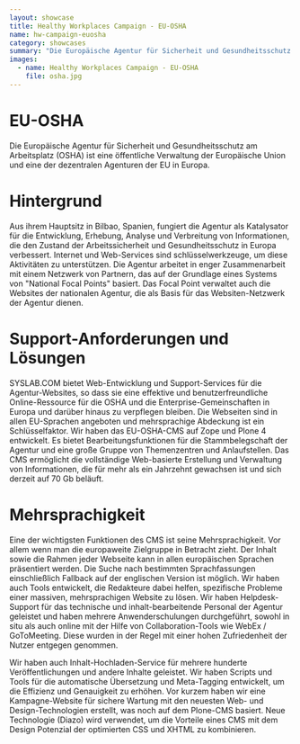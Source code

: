 ```yaml
---
layout: showcase
title: Healthy Workplaces Campaign - EU-OSHA
name: hw-campaign-euosha
category: showcases
summary: "Die Europäische Agentur für Sicherheit und Gesundheitsschutz am Arbeitsplatz hat das Internet als das primäre Mittel zur Verbreitung von Informationen gewählt. Wir ermöglichen dies auf mehreren Plattformen einschließlich CMS, Wiki, Kampagnenstandorte und Kommunikationstools."
images:
  - name: Healthy Workplaces Campaign - EU-OSHA
    file: osha.jpg
---
```


# EU-OSHA 
Die Europäische Agentur für Sicherheit und Gesundheitsschutz am Arbeitsplatz (OSHA) ist eine öffentliche Verwaltung der Europäische Union und eine der dezentralen Agenturen der EU in Europa.

# Hintergrund
Aus ihrem Hauptsitz in Bilbao, Spanien, fungiert die Agentur als Katalysator für die Entwicklung, Erhebung, Analyse und Verbreitung von Informationen, die den Zustand der Arbeitssicherheit und Gesundheitsschutz in Europa verbessert. Internet und Web-Services sind schlüsselwerkzeuge, um diese Aktivitäten zu unterstützen. Die Agentur arbeitet in enger Zusammenarbeit mit einem Netzwerk von Partnern, das auf der Grundlage eines Systems von "National Focal Points" basiert. Das Focal Point verwaltet auch die Websites der nationalen Agentur, die als Basis für das Websiten-Netzwerk der Agentur dienen.

# Support-Anforderungen und Lösungen
SYSLAB.COM bietet Web-Entwicklung und Support-Services für die Agentur-Websites, so dass sie eine effektive und benutzerfreundliche Online-Ressource für die OSHA und die Enterprise-Gemeinschaften in Europa und darüber hinaus zu verpflegen bleiben. Die Webseiten sind in allen EU-Sprachen angeboten und mehrsprachige Abdeckung ist ein Schlüsselfaktor. Wir haben das EU-OSHA-CMS auf Zope und Plone 4 entwickelt. Es bietet Bearbeitungsfunktionen für die Stammbelegschaft der Agentur und eine große Gruppe von Themenzentren und Anlaufstellen. Das CMS ermöglicht die vollständige Web-basierte Erstellung und Verwaltung von Informationen, die für mehr als ein Jahrzehnt gewachsen ist und sich derzeit auf 70 Gb beläuft.

# Mehrsprachigkeit
Eine der wichtigsten Funktionen des CMS ist seine Mehrsprachigkeit. Vor allem wenn man die europaweite Zielgruppe in Betracht zieht. Der Inhalt sowie die Rahmen jeder Webseite kann in allen europäischen Sprachen präsentiert werden. Die Suche nach bestimmten Sprachfassungen einschließlich Fallback auf der englischen Version ist möglich. Wir haben auch Tools entwickelt, die Redakteure dabei helfen, spezifische Probleme einer massiven, mehrsprachigen Website zu lösen. Wir haben Helpdesk-Support für das technische und inhalt-bearbeitende Personal der Agentur geleistet und haben mehrere Anwenderschulungen durchgeführt, sowohl in situ als auch online mit der Hilfe von Collaboration-Tools wie WebEx / GoToMeeting. Diese wurden in der Regel mit einer hohen Zufriedenheit der Nutzer entgegen genommen.

Wir haben auch Inhalt-Hochladen-Service für mehrere hunderte Veröffentlichungen und andere Inhalte geleistet. Wir haben Scripts und Tools für die automatische Übersetzung und Meta-Tagging entwickelt, um die Effizienz und Genauigkeit zu erhöhen. Vor kurzem haben wir eine Kampagne-Website für sichere Wartung mit den neuesten Web- und Design-Technologien erstellt, was noch auf dem Plone-CMS basiert. Neue Technologie (Diazo) wird verwendet, um die Vorteile eines CMS mit dem Design Potenzial der optimierten CSS und XHTML zu kombinieren.



